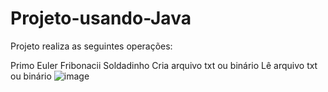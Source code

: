 # Projeto-usando-Java
Projeto realiza as seguintes operações:

Primo
Euler
Fribonacii
Soldadinho
Cria arquivo txt ou binário
Lê arquivo txt ou binário
![image](https://github.com/user-attachments/assets/4dc51f1e-631e-441f-9acb-1f2b0fb00b32)
